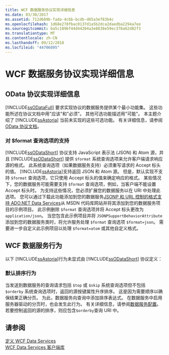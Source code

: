 ```yaml
---
title: WCF 数据服务协议实现详细信息
ms.date: 03/30/2017
ms.assetid: 712d689b-fada-4cbb-bcdb-d65a3ef83b4c
ms.openlocfilehash: 1d68e278fbac0137d1a5b2dca2daedba2294a7ee
ms.sourcegitcommit: ba5c189bf44d44204a3e8838e59ec378a62d82f3
ms.translationtype: MT
ms.contentlocale: zh-CN
ms.lasthandoff: 09/12/2018
ms.locfileid: "44706895"
---
```

# <a name="wcf-data-services-protocol-implementation-details"></a>WCF 数据服务协议实现详细信息
## <a name="odata-protocol-implementation-details"></a>OData 协议实现详细信息  
 [!INCLUDE[ssODataFull](../../../../includes/ssodatafull-md.md)] 要求实现协议的数据服务提供某个最小功能集。 这些功能所述在协议文档中用"应该"和"必须"。 其他可选功能描述用"可能"。 本主题介绍了 [!INCLUDE[ssAstoria](../../../../includes/ssastoria-md.md)] 当前未实现的这些可选功能。 有关详细信息，请参阅[OData 协议文档](https://go.microsoft.com/fwlink/?LinkID=184554)。  
  
### <a name="support-for-the-format-query-option"></a>对 $format 查询选项的支持  
 [!INCLUDE[ssODataShort](../../../../includes/ssodatashort-md.md)] 协议支持 JavaScript 表示法 (JSON) 和 Atom 源，并且 [!INCLUDE[ssODataShort](../../../../includes/ssodatashort-md.md)] 提供 `$format` 系统查询选项来允许客户端请求响应源的格式。 此系统查询选项（如果数据服务支持）必须重写请求的 Accept 标头的值。 [!INCLUDE[ssAstoria](../../../../includes/ssastoria-md.md)]支持返回 JSON 和 Atom 源。 但是，默认实现不支持 `$format` 查询选项，它只使用 Accept 标头的值来确定响应的格式。 某些情况下，您的数据服务可能需要支持 `$format` 查询选项，例如，当客户端不能设置 Accept 标头时。 为支持这些情况，您必须扩展您的数据服务以在 URI 中处理此选项。 您可以通过下载此功能添加到您的数据服务[JSONP 和 URL 控制的格式支持 ADO.NET Data Services](https://go.microsoft.com/fwlink/?LinkId=208228)从 MSDN 代码库网站并将其添加到您的数据服务项目的示例项目。 此示例删除 `$format` 查询选项并将 Accept 标头更改为 `application/json`。 当您包含此示例项目并将 `JSONPSupportBehaviorAttribute` 添加到您的数据服务类时，将允许服务处理 `$format` 查询选项 `$format=json`。 需要进一步自定义此示例项目以处理 `$format=atom` 或其他自定义格式。  
  
## <a name="wcf-data-services-behaviors"></a>WCF 数据服务行为  
 以下 [!INCLUDE[ssAstoria](../../../../includes/ssastoria-md.md)]行为未显式由 [!INCLUDE[ssODataShort](../../../../includes/ssodatashort-md.md)] 协议定义：  
  
### <a name="default-sorting-behavior"></a>默认排序行为  
 当发送到数据服务的查询请求包括 `$top` 或 `$skip` 系统查询选项但不包括 `$orderby` 系统查询选项时，返回的源按键属性升序排序。 这是因为需要顺序以确保结果正确分页。 为此，数据服务向查询中添加排序表达式。 在数据服务中启用服务器驱动的分页时，也会发生此行为。 有关详细信息，请参阅[数据服务配置](../../../../docs/framework/data/wcf/configuring-the-data-service-wcf-data-services.md)。若要控制返回的源的排序，则应包含`$orderby`查询 URI 中。  
  
## <a name="see-also"></a>请参阅  
 [定义 WCF Data Services](../../../../docs/framework/data/wcf/defining-wcf-data-services.md)  
 [WCF Data Services 客户端库](../../../../docs/framework/data/wcf/wcf-data-services-client-library.md)
